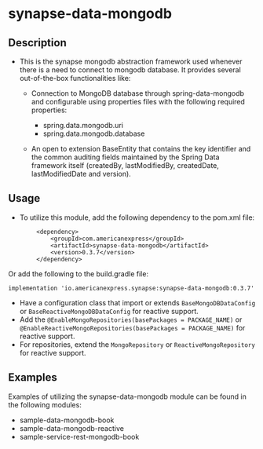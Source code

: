 # synapse-data-mongodb

## Description

- This is the synapse mongodb abstraction framework used whenever there is a need to connect to
  mongodb database. It provides several out-of-the-box functionalities like:

    - Connection to MongoDB database through spring-data-mongodb and configurable 
  using properties files with the following required properties:
      - spring.data.mongodb.uri 
      - spring.data.mongodb.database
      
    - An open to extension BaseEntity that contains the key identifier and the common auditing fields maintained by the Spring Data framework itself (createdBy,
      lastModifiedBy, createdDate, lastModifiedDate and version).

## Usage
- To utilize this module, add the following dependency to the pom.xml file:
```
        <dependency>
            <groupId>com.americanexpress</groupId>
            <artifactId>synapse-data-mongodb</artifactId>
            <version>0.3.7</version>
        </dependency>
```
Or add the following to the build.gradle file:
```
implementation 'io.americanexpress.synapse:synapse-data-mongodb:0.3.7'
```

- Have a configuration class that import or extends `BaseMongoDBDataConfig` or `BaseReactiveMongoDBDataConfig` for reactive support.
- Add the `@EnableMongoRepositories(basePackages = PACKAGE_NAME)` or `@EnableReactiveMongoRepositories(basePackages = PACKAGE_NAME)` for reactive support.
- For repositories, extend the `MongoRepository` or `ReactiveMongoRepository` for reactive support.

## Examples
Examples of utilizing the synapse-data-mongodb module can be found in the following modules: 
  - sample-data-mongodb-book
  - sample-data-mongodb-reactive
  - sample-service-rest-mongodb-book

